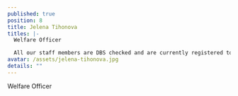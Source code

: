 ```yaml
---
published: true
position: 8
title: Jelena Tihonova
titles: |-
  Welfare Officer

  All our staff members are DBS checked and are currently registered to the BG.
avatar: /assets/jelena-tihonova.jpg
details: ""
---
```

Welfare Officer